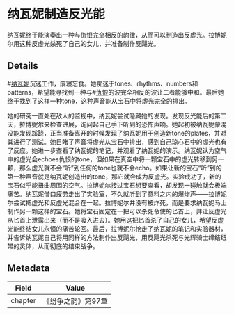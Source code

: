 # 纳瓦妮制造反光能
纳瓦妮终于能演奏出一种与仇恨完全相反的韵律，从而可以制造出反虚光。拉博妮尔用这种反虚光杀死了自己的女儿，并准备制作反飓光。

## Details
#[纳瓦妮](characters/navani)沉迷工作，废寝忘食。她痴迷于tones、rhythms、numbers和patterns，希望能寻找到一种与#[仇恨](characters/odium)的波完全相反的波让二者能够中和。最后她终于找到了这样一种tone，这种声音能从宝石中将虚光完全的排出。

她的研究一直处在敌人的监视中，纳瓦妮尝试隐藏她的发现。发现反光能后的第二天，拉博妮尔来检查进展，询问起自己手下听到的恐怖声响。她起初被纳瓦妮蒙混没能发现蹊跷，正当准备离开的时候发现了纳瓦妮用于创造新tone的plates，并对其进行了测试。她目睹了声音将虚光从宝石中排出，感到自己琼心石中的虚光也有了反应。她进一步查看了纳瓦妮的笔记，并观看了纳瓦妮的演示。纳瓦妮认为空气中的虚光会echoes仇恨的tone，但如果在真空中将一颗宝石中的虚光转移到另一颗，那么虚光就不会“听”到任何的tone也就不会echo。如果让新的宝石“听”到的第一种声音就是纳瓦妮创造出的tone，那它就会成为反虚光。实验成功了，新的宝石似乎能扭曲周围的空气。拉博妮尔接过宝石想要查看，却发现一碰触就会极端痛苦。纳瓦妮借口疲劳走出了实验室，不久就听到了意料之内的爆炸声——拉博妮尔尝试把虚光和反虚光混合在一起。拉博妮尔并没有被炸死，而是要求纳瓦妮马上制作另一颗这样的宝石。她将宝石固定在一把可以杀死令使的匕首上，并让反虚光从匕首上泄露出来（而不是吸入进去）。她用这把匕首杀了自己的女儿，希望反虚光能终结女儿永恒的痛苦轮回。最后，拉博妮尔抢走了纳瓦妮的笔记和实验器材，并告诉纳瓦妮自己将用同样的方法制作出反飓光，用反飓光杀死与光辉骑士缔结纽带的灵体，从而彻底的结束战争。

## Metadata
| Field | Value |
| ----- | ----- |
| chapter | 《纷争之韵》第97章 |
